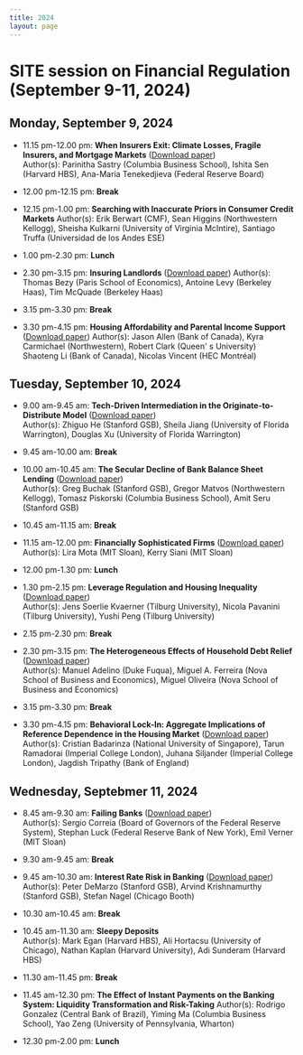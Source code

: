 ```yaml
---
title: 2024
layout: page
---
```


# SITE session on Financial Regulation (September 9-11, 2024)

## Monday, September 9, 2024

* 11.15 pm-12.00 pm:  **When Insurers Exit: Climate Losses, Fragile Insurers, and Mortgage Markets** ([Download paper]("https://www.hbs.edu/ris/Publication%20Files/24-051_f1329bc3-d296-4ffa-aff3-a9e4b8e98e9d.pdf"))  
Author(s): Parinitha Sastry (Columbia Business School), Ishita Sen (Harvard HBS), Ana-Maria Tenekedjieva (Federal Reserve Board)

* 12.00 pm-12.15 pm:  **Break**

* 12.15 pm-1.00 pm:  **Searching with Inaccurate Priors in Consumer Credit Markets** 
Author(s): Erik Berwart (CMF), Sean Higgins (Northwestern Kellogg), Sheisha Kulkarni (University of Virginia McIntire), Santiago Truffa (Universidad de los Andes ESE)

* 1.00 pm-2.30 pm:  **Lunch**

* 2.30 pm-3.15 pm:  **Insuring Landlords** ([Download paper]("https://drive.google.com/file/d/1VbC20DjpeQ99ISnlGdKm1Yv3aQbHakVR/view"))
Author(s): Thomas Bezy (Paris School of Economics), Antoine Levy (Berkeley Haas), Tim McQuade (Berkeley Haas)

* 3.15 pm-3.30 pm:  **Break**

* 3.30 pm-4.15 pm:  **Housing Affordability and Parental Income Support** ([Download paper]("https://drive.google.com/file/d/1dAV0r9gCXIQmfCkD-x7PQBbcGYQBqK1F/view"))
Author(s): Jason Allen (Bank of Canada), Kyra Carmichael (Northwestern), Robert Clark (Queen' s University) Shaoteng Li (Bank of Canada), Nicolas Vincent (HEC Montréal)

## Tuesday, September 10, 2024

* 9.00 am-9.45 am:  **Tech-Driven Intermediation in the Originate-to-Distribute Model** ([Download paper](https://www.nber.org/system/files/working_papers/w32052/w32052.pdf))    
Author(s): Zhiguo He (Stanford GSB), Sheila Jiang (University of Florida Warrington), Douglas Xu (University of Florida Warrington)
* 9.45 am-10.00 am:  **Break**

* 10.00 am-10.45 am:  **The Secular Decline of Bank Balance Sheet Lending** ([Download paper](https://www.nber.org/system/files/working_papers/w32176/w32176.pdf))  
Author(s): Greg Buchak (Stanford GSB), Gregor Matvos (Northwestern Kellogg), Tomasz Piskorski (Columbia Business School), Amit Seru (Stanford GSB)

* 10.45 am-11.15 am:  **Break**

* 11.15 am-12.00 pm:  **Financially Sophisticated Firms** ([Download paper](https://papers.ssrn.com/sol3/Delivery.cfm/4613366.pdf?abstractid=4613366&mirid=1))
Author(s): Lira Mota (MIT Sloan), Kerry Siani (MIT Sloan)

* 12.00 pm-1.30 pm:  **Lunch**

* 1.30 pm-2.15 pm:  **Leverage Regulation and Housing Inequality** ([Download paper](https://papers.ssrn.com/sol3/Delivery.cfm/SSRN_ID4797723_code3222052.pdf?abstractid=4460000&mirid=1))  
Author(s): Jens Soerlie Kvaerner (Tilburg University), Nicola Pavanini (Tilburg University), Yushi Peng (Tilburg University)

* 2.15 pm-2.30 pm:  **Break**

* 2.30 pm-3.15 pm:  **The Heterogeneous Effects of Household Debt Relief** ([Download paper](https://csef.it/wp-content/uploads/Ferreira-Miguel.pdf))  
Author(s): Manuel Adelino (Duke Fuqua), Miguel A. Ferreira (Nova School of Business and Economics), Miguel Oliveira (Nova School of Business and Economics)

* 3.15 pm-3.30 pm:  **Break**

* 3.30 pm-4.15 pm:  **Behavioral Lock-In: Aggregate Implications of Reference Dependence in the Housing Market** ([Download paper](https://papers.ssrn.com/sol3/Delivery.cfm/SSRN_ID4843324_code1336466.pdf?abstractid=4693047&mirid=1))  
Author(s): Cristian Badarinza (National University of Singapore), Tarun Ramadorai (Imperial College London), Juhana Siljander (Imperial College London), Jagdish Tripathy (Bank of England)

## Wednesday, Septebmer 11, 2024

* 8.45 am-9.30 am:  **Failing Banks** ([Download paper](https://papers.ssrn.com/sol3/Delivery.cfm/SSRN_ID4769307_code2423067.pdf?abstractid=4650834&mirid=1))  
Author(s): Sergio Correia (Board of Governors of the Federal Reserve System), Stephan Luck (Federal Reserve Bank of New York), Emil Verner (MIT Sloan)

* 9.30 am-9.45 am:  **Break**

* 9.45 am-10.30 am:  **Interest Rate Risk in Banking** ([Download paper](https://bpb-us-w2.wpmucdn.com/voices.uchicago.edu/dist/f/575/files/2024/06/Interest_Rate_Risk_in_Banking.pdf))  
Author(s): Peter DeMarzo (Stanford GSB), Arvind Krishnamurthy (Stanford GSB), Stefan Nagel (Chicago Booth)

* 10.30 am-10.45 am:  **Break**

* 10.45 am-11.30 am:  **Sleepy Deposits**  
Author(s): Mark Egan (Harvard HBS), Ali Hortacsu (University of Chicago), Nathan Kaplan (Harvard University), Adi Sunderam (Harvard HBS)

* 11.30 am-11.45 pm:  **Break**

* 11.45 am-12.30 pm:  **The Effect of Instant Payments on the Banking System: Liquidity Transformation and Risk-Taking** 
Author(s): Rodrigo Gonzalez (Central Bank of Brazil), Yiming Ma (Columbia Business School), Yao Zeng (University of Pennsylvania, Wharton)

* 12.30 pm-2.00 pm:  **Lunch**

